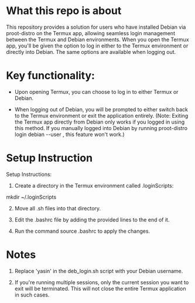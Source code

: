# What this repo is about
This repository provides a solution for users who have installed Debian via proot-distro on the Termux app, allowing seamless login management between the Termux and Debian environments. When you open the Termux app, you'll be given the option to log in either to the Termux environment or directly into Debian. The same options are available when logging out.

# Key functionality:

- Upon opening Termux, you can choose to log in to either Termux or Debian.

- When logging out of Debian, you will be prompted to either switch back to the Termux environment or exit the application entirely. (Note: Exiting the Termux app directly from Debian only works if you logged in using this method. If you manually logged into Debian by running proot-distro login debian --user <your-username>, this feature won't work.)

# Setup Instruction

Setup Instructions:

1. Create a directory in the Termux environment called .loginScripts:

mkdir ~/.loginScripts

2. Move all .sh files into that directory.

3. Edit the .bashrc file by adding the provided lines to the end of it.

4. Run the command source .bashrc to apply the changes.

# Notes
1. Replace 'yasin' in the deb_login.sh script with your Debian username.

2. If you're running multiple sessions, only the current session you want to exit will be terminated. This will not close the entire Termux application in such cases.
